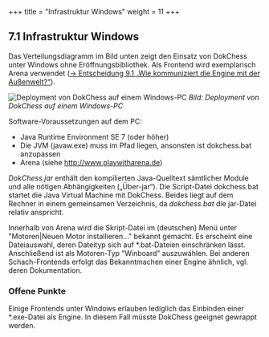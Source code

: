 +++
title = "Infrastruktur Windows"
weight = 11
+++

## 7.1 Infrastruktur Windows

Das Verteilungsdiagramm im Bild unten zeigt den Einsatz von DokChess unter Windows ohne Eröffnungsbibliothek. Als Frontend wird exemplarisch Arena verwendet ([→ Entscheidung 9.1 „Wie kommuniziert die Engine mit der Außenwelt?“](/09_entscheidungen/01_anbindung/)).

![Deployment von DokChess auf einem Windows-PC](/images/Abb09_17_DeploymentDokChess.png "Deployment von DokChess auf einem Windows-PC")
*Bild:	Deployment von DokChess auf einem Windows-PC*

Software-Voraussetzungen auf dem PC:

* Java Runtime Environment SE 7 (oder höher)
* Die JVM (javaw.exe) muss im Pfad liegen, ansonsten ist dokchess.bat anzupassen
* Arena (siehe http://www.playwitharena.de)

_DokChess.jar_ enthält den kompilierten Java-Quelltext sämtlicher Module und alle nötigen Abhängigkeiten („Über-jar“). Die Script-Datei dokchess.bat startet die Java Virtual Machine mit DokChess.
Beides liegt auf dem Rechner in einem gemeinsamen Verzeichnis, da _dokchess.bat_ die jar-Datei relativ anspricht.

Innerhalb von Arena wird die Skript-Datei im (deutschen) Menü unter "Motoren|Neuen Motor installieren..." bekannt gemacht. Es erscheint eine Dateiauswahl, deren Dateityp sich auf \*.bat-Dateien einschränken lässt. Anschließend ist als Motoren-Typ "Winboard" auszuwählen. Bei anderen Schach-Frontends erfolgt das Bekanntmachen einer Engine ähnlich, vgl. deren Dokumentation.

### Offene Punkte
Einige Frontends unter Windows erlauben lediglich das Einbinden einer \*.exe-Datei als Engine. In diesem Fall müsste DokChess geeignet gewrappt werden.
